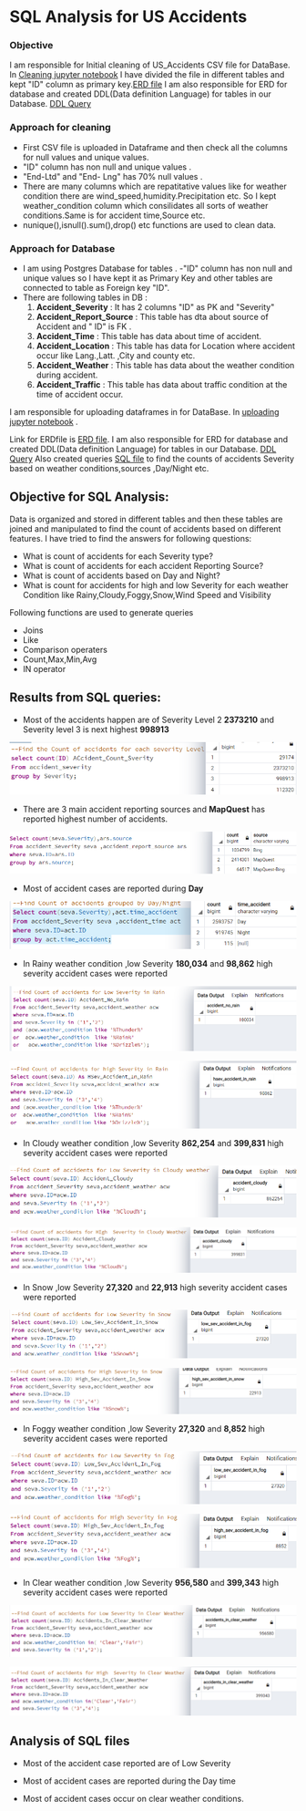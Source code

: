 # SQL Analysis for US Accidents

### Objective
I am responsible for Initial cleaning of US_Accidents CSV file for DataBase.
In [Cleaning jupyter notebook](https://github.com/AlyseD/Group_Project/blob/abains/Cleaningdata_prov.ipynb) I have divided the file in different tables and kept "ID" column as primary key.[ERD file](https://github.com/AlyseD/Group_Project/blob/abains/US_Accident_Schema.docx)
I am also responsible for ERD for database and created DDL(Data definition Language) for tables in our Database. [DDL Query](https://github.com/AlyseD/Group_Project/blob/abains/US_Accident_Schema.sql)

### Approach for cleaning
- First CSV file is uploaded in Dataframe and then check all the columns for null values and unique values.
- "ID" column has non null and unique values .
- "End-Ltd" and "End- Lng" has 70% null values .
- There are many columns which are repatitative values like for weather condition there are wind_speed,humidity.Precipitation etc. So I kept weather_condition column which consilidates all sorts of weather conditions.Same is for accident time,Source etc.
- nunique(),isnull().sum(),drop() etc functions are used to clean data.

### Approach for Database
- I am  using Postgres Database for tables .
-"ID" column has non null and unique values so I have kept it as Primary Key and other tables are connected to table as Foreign key "ID".
- There are following tables in DB :
    1. **Accident_Severity** : It has 2 columns "ID" as PK and "Severity"
    2. **Accident_Report_Source**  : This table has dta about source of Accident and " ID" is FK .
    3. **Accident_Time** : This table has data about time of accident.
    4. **Accident_Location** : This table has data for Location where accident occur like Lang.,Latt. ,City and county etc.
    5. **Accident_Weather** : This table has data about the weather condition during accident.
    6. **Accident_Traffic** : This table has data about traffic condition at the time of accident occur.




I am responsible for uploading dataframes in  for DataBase.
In [uploading jupyter notebook](https://github.com/AlyseD/Group_Project/blob/abains/cleaning_4DB.ipynb) .


Link for ERDfile is [ERD file](https://github.com/AlyseD/Group_Project/blob/abains/US_Accident_Schema.docx).
I am also responsible for ERD for database and created DDL(Data definition Language) for tables in our Database. [DDL Query](https://github.com/AlyseD/Group_Project/blob/abains/US_Accident_Schema.sql)
Also created queries [SQL file](https://github.com/AlyseD/Group_Project/blob/abains/queries_seg2.sql) to find the counts of accidents Severity based on weather conditions,sources ,Day/Night etc. 


## Objective for SQL Analysis:
Data is organized and  stored in different tables and then these tables are joined and manipulated to find the count of accidents  based on different features.
I have tried to find the answers  for following questions:
- What is count of accidents for each Severity type?
- What is count of accidents for each accident Reporting Source?
- What is count of accidents based on Day and Night?
- What is count for accidents for high and low Severity for each weather Condition like Rainy,Cloudy,Foggy,Snow,Wind Speed and Visibility

Following functions are used to generate queries
- Joins
- Like 
- Comparison operaters
- Count,Max,Min,Avg
- IN operator

## Results from SQL queries:
- Most of the accidents happen are of Severity Level 2 **2373210** and Severity level 3 is next highest **998913**

 ![chart1](https://github.com/AlyseD/Group_Project/blob/abains/Images/Severity_Count.png)     
- There are 3 main accident reporting sources and **MapQuest** has reported highest number of accidents.
 
 ![chart2](https://github.com/AlyseD/Group_Project/blob/abains/Images/Severity_source.png)
- Most of accident cases are reported during **Day** 

![chart3](https://github.com/AlyseD/Group_Project/blob/abains/Images/day_Night_Total.png)
- In Rainy weather condition ,low Severity **180,034** and **98,862** high severity accident cases were reported

![chart3](https://github.com/AlyseD/Group_Project/blob/abains/Images/lsev_rain.png)

![chart4](https://github.com/AlyseD/Group_Project/blob/abains/Images/hsev_Rain.png)

- In Cloudy weather condition ,low Severity **862,254** and **399,831** high severity accident cases were reported

![chart5](https://github.com/AlyseD/Group_Project/blob/abains/Images/lsev_clo.png)

![chart6](https://github.com/AlyseD/Group_Project/blob/abains/Images/hsev_clo.png)

- In Snow ,low Severity **27,320** and **22,913** high severity accident cases were reported

![chart7](https://github.com/AlyseD/Group_Project/blob/abains/Images/lsev_snow.png)

![chart8](https://github.com/AlyseD/Group_Project/blob/abains/Images/hsev_snow.png)

- In Foggy weather condition ,low Severity **27,320** and **8,852** high severity accident cases were reported

![chart9](https://github.com/AlyseD/Group_Project/blob/abains/Images/lsev_fog.png)

![chart10](https://github.com/AlyseD/Group_Project/blob/abains/Images/hsev_fog.png)

- In Clear weather condition ,low Severity **956,580** and **399,343** high severity accident cases were reported

![chart11](https://github.com/AlyseD/Group_Project/blob/abains/Images/lsev_clear.png)

![chart12](https://github.com/AlyseD/Group_Project/blob/abains/Images/hsev_clear.png)

## Analysis of SQL files

- Most of the accident case reported are of Low Severity

- Most of accident cases are reported during the Day time

- Most of accident cases occur on clear weather conditions.
